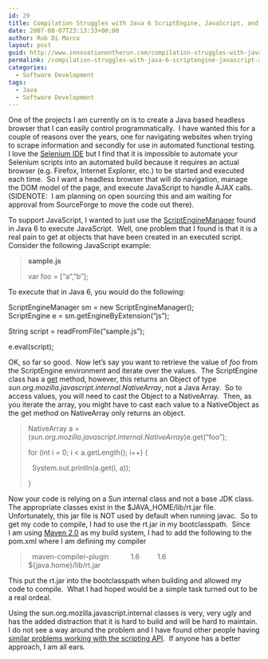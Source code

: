 ```yaml
---
id: 29
title: Compilation Struggles with Java 6 ScriptEngine, JavaScript, and Maven
date: 2007-08-07T23:13:33+00:00
author: Rob Di Marco
layout: post
guid: http://www.innovationontherun.com/compilation-struggles-with-java-6-scriptengine-javascript-and-maven/
permalink: /compilation-struggles-with-java-6-scriptengine-javascript-and-maven/
categories:
  - Software Development
tags:
  - Java
  - Software Development
---
```

One of the projects I am currently on is to create a Java based headless browser that I can easily control programmatically.&nbsp; I have wanted this for a couple of reasons over the years, one for navigating websites when trying to scrape information and secondly for use in automated functional testing.&nbsp; I love the [Selenium IDE](http://www.openqa.org/selenium-ide/)&nbsp;but I find that it is impossible to automate your Selenium scripts into an automated build because it requires an actual browser (e.g. Firefox, Internet Explorer, etc.) to be started and executed each time.&nbsp; So I want a headless browser that will do navigation, manage the DOM model of the page, and execute JavaScript to handle AJAX calls.&nbsp; (SIDENOTE:&nbsp; I am planning on open sourcing this and am waiting for approval from SourceForge to move the code out there).

To support JavaScript, I wanted to just use the [ScriptEngineManager](http://java.sun.com/javase/6/docs/api/javax/script/ScriptEngineManager.html)&nbsp;found in Java 6 to execute JavaScript.&nbsp; Well, one problem that I found is that it is a real pain to get at objects that have been created in an executed script.&nbsp; Consider the following JavaScript example:

> **sample.js**
> 
> var foo = [&#8220;a&#8221;,&#8221;b&#8221;];

To execute that in Java 6, you would do the following:

ScriptEngineManager sm = new ScriptEngineManager();  
ScriptEngine e = sm.getEngineByExtension(&#8220;js&#8221;); 

String script = readFromFile(&#8220;sample.js&#8221;);

e.eval(script);

OK, so far so good.&nbsp; Now let&#8217;s say you want to retrieve the value of&nbsp;_foo_ from the ScriptEngine environment and iterate over the values.&nbsp; The ScriptEngine class has a [get](http://java.sun.com/javase/6/docs/api/javax/script/ScriptEngine.html#get(java.lang.String)) method, however, this returns an Object of type _sun.org.mozilla.javascript.internal.NativeArray_, not a Java Array.&nbsp; So to access values, you will need to cast the Object to a NativeArray.&nbsp; Then, as you iterate the array, you might have to cast each value to a NativeObject as the get method on NativeArray only returns an object.

> NativeArray a = (_sun.org.mozilla.javascript.internal.NativeArray_)e.get(&#8220;foo&#8221;);
> 
> for (int i = 0; i < a.getLength(); i++) {
> 
> &nbsp; System.out.println(a.get(i, a));
> 
> }

Now your code is relying on a Sun internal class and not a base JDK class.&nbsp; The appropriate classes exist in the $JAVA_HOME/lib/rt.jar file.&nbsp; Unfortunately, this jar&nbsp;file is NOT&nbsp;used by default&nbsp;when running javac.&nbsp; So to get my code to compile, I had to use the rt.jar in my bootclasspath.&nbsp;&nbsp;Since I&nbsp;am using [Maven 2.0](http://maven.apache.org)&nbsp;as my build system, I had to add the following to the pom.xml where I am defining my compiler

> <plugin>  
> &nbsp; <artifactId>maven-compiler-plugin</artifactId>  
> &nbsp; <configuration>  
> &nbsp;&nbsp;&nbsp;&nbsp;&nbsp;&nbsp;&nbsp; <source>1.6</source>  
> &nbsp;&nbsp;&nbsp;&nbsp;&nbsp;&nbsp;&nbsp; <target>1.6</target>  
> &nbsp;&nbsp;&nbsp;&nbsp;&nbsp;&nbsp;&nbsp; <compilerArguments>  
> &nbsp;&nbsp;&nbsp;&nbsp;&nbsp;&nbsp;&nbsp;&nbsp;&nbsp; <verbose />  
> &nbsp;&nbsp;&nbsp;&nbsp;&nbsp;&nbsp;&nbsp;&nbsp;&nbsp; <bootclasspath>${java.home}/lib/rt.jar</bootclasspath>  
> &nbsp;&nbsp;&nbsp;&nbsp;&nbsp;&nbsp;&nbsp; </compilerArguments>  
> &nbsp; </configuration>  
> </plugin>

This put the rt.jar into the bootclasspath when building and allowed my code to compile.&nbsp; What I had hoped would be a simple task turned out to be a real ordeal.

Using the sun.org.mozilla.javascript.internal classes is very, very&nbsp;ugly and has the added distraction that it is hard to build and will be hard to maintain.&nbsp; I do not see a way around the problem and I have found&nbsp;other people having [similar problems working with the scripting API](http://www.mcqueeney.com/roller/page/tom?entry=returning_from_ruby_or_javascript).&nbsp; If anyone has a better approach, I am all ears.